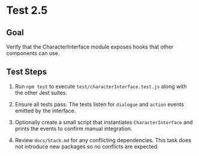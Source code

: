 # Test 2.5

## Goal
Verify that the CharacterInterface module exposes hooks that other components can use.

## Test Steps
1. Run `npm test` to execute `test/characterInterface.test.js` along with the other Jest suites.


2. Ensure all tests pass. The tests listen for `dialogue` and `action` events emitted by the interface.


3. Optionally create a small script that instantiates `CharacterInterface` and prints the events to confirm manual integration.


4. Review `docs/Stack.md` for any conflicting dependencies. This task does not introduce new packages so no conflicts are expected.


